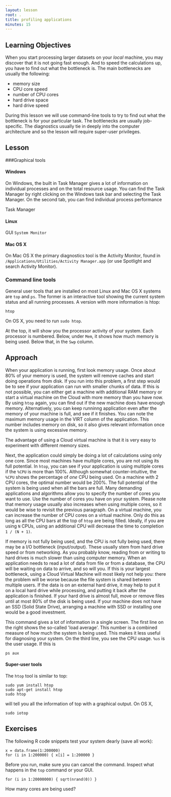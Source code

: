 ```yaml
---
layout: lesson
root: .
title: profiling applications
minutes: 15
---
```


## Learning Objectives 

When you start processing larger datasets on your *local* machine, you may discover that it is not going fast enough. And to speed the calculations up, you have to find out what the bottleneck is. The main bottlenecks are usually the following:

- memory size
- CPU core speed
- number of CPU cores
- hard drive space
- hard drive speed 

During this lesson we will use command-line tools to try to find out what the bottleneck is for your particular task. The bottlenecks are usually job-specific. The diagnostics usually tie in deeply into the computer architecture and so the lesson will require super-user privileges.


<!--
Make diagram to decide

large memory requirements: cloud
up to 16 CPUs: cloud or cluster
fast single core speed: maybe cloud or cluster - check!
hard drive space: external hard drive - cloud / cluster with large file system - backup!
hard drive -->


## Lesson 

###Graphical tools

#### Windows

On Windows, the built in Task Manager gives a lot of information on individual processes and on the total resource usage. You can find the Task Manager by right clicking on the Windows task bar and selecting the Task Manager. On the second tab, you can find individual process performance

Task Manager

#### Linux

GUI `System Monitor`

#### Mac OS X

On Mac OS X the primary diagnostics tool is the Activity Monitor, found in `/Applications/Utilities/Activity Manager.app` (or use Spotlight and search Activity Monitor).

### Command line tools

General user tools that are installed on most Linux and Mac OS X systems are `top` and `ps`. The former is an interactive tool showing the current system status and all running processes. A version with more information is htop:

    htop

On OS X, you need to run `sudo htop`.

At the top, it will show you the processor activity of your system. Each processor is numbered. Below, under `Mem`, it shows how much memory is being used. Below that, in the `Swp` column.

## Approach

When your application is running, first look memory usage. Once about 80% of your memory is used, the system will remove caches and start doing operations from disk. If you run into this problem, a first step would be to see if your application can run with smaller chunks of data. If this is not possible, you can either get a machine with additional RAM memory or start a virtual machine on the Cloud with more memory than you have now. By using `htop` again, you can find out if the new machine does have enough memory. Alternatively, you can keep runninng application even after the memory of your machine is full, and see if it finishes. You can note the maximum memory usage in the VIRT column of the application. This number includes memory on disk, so it also gives relevant information once the system is using excessive memory.

The advantage of using a Cloud virtual machine is that it is very easy to experiment with different memory sizes.

Next, the application could simply be doing a lot of calculations using only one core. Since most machines have multiple cores, you are not using its full potential. In `htop`, you can see if your application is using multiple cores if the `%CPU` is more than 100%. Although somewhat counter-intuitive, the `%CPU` shows the percentage of *one* CPU being used. On a machine with 2 CPU cores, the optimal number would be 200%. The full potential of the system is being used when all the bars are full. Many demanding applications and algorithms allow you to specify the number of cores you want to use. Use the number of cores you have on your system. Please note that memory usage usually also increases when using multiple cores, so it would be wise to revisit the previous paragraph. On a virtual machine, you can increase the number of CPU cores on a virtual machine. Only do this as long as all the CPU bars at the top of `htop` are being filled. Ideally, if you are using `N` CPUs, using an additional CPU will decrease the time to completion `1 / (N + 1)`.

If memory is not fully being used, and the CPU is not fully being used, there may be a I/O bottleneck (input/output). These usually stem from hard drive speed or from networking. As you probably know, reading from or writing to hard drives is much slower than using computer memory. When an application needs to read a lot of data from file or from a database, the CPU will be waiting on data to arrive, and so will you. If this is your largest bottleneck, using a Cloud Virtual Machine will most likely not help you: there the problem will be worse because the file system is shared between multiple users. If the data is on an external hard drive, it may help to put it on a local hard drive while processing, and putting it back after the application is finished. If your hard drive is almost full, move or remove files until at most 80% of the disk is being used. If your machine does not have an SSD (Solid State Drive), arranging a machine with SSD or installing one would be a good investment.

<!-- If it is not installed, on Ubuntu or Debian Linux, install it with

    sudo apt-get install htop

On Fedora or CentOS use

    sudo yum install htop

Finally, on Mac OS X use [Homebrew](http://brew.sh):

    brew install htop -->

This command gives a lot of information in a single screen. The first line on the right shows the so-called 'load average'. This number is a combined measure of how much the system is being used. This makes it less useful for diagnosing your system. On the third line, you see the CPU usage. `%us` is the user usage. If this is

    ps aux

#### Super-user tools

The `htop` tool is similar to top:

    sudo yum install htop
    sudo apt-get install htop
    sudo htop

will tell you all the information of top with a graphical output. On OS X, 

    sudo iotop


## Exercises


The following R code snippets test your system dearly (save all work):

    x = data.frame(1:200000)
    for (i in 1:200000) { x[i] = 1:200000 }

Before you run, make sure you can cancel the command. Inspect what happens in the `top` command or your GUI.

    for (i in 1:20000000) { sqrt(nrand(0)) }

How many cores are being used?

